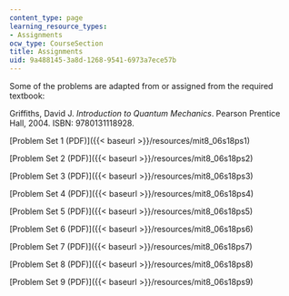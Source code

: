 ```yaml
---
content_type: page
learning_resource_types:
- Assignments
ocw_type: CourseSection
title: Assignments
uid: 9a488145-3a8d-1268-9541-6973a7ece57b
---
```


Some of the problems are adapted from or assigned from the required textbook:

Griffiths, David J. _Introduction to Quantum Mechanics_. Pearson Prentice Hall, 2004. ISBN: 9780131118928.

[Problem Set 1 (PDF)]({{< baseurl >}}/resources/mit8_06s18ps1)

[Problem Set 2 (PDF)]({{< baseurl >}}/resources/mit8_06s18ps2)

[Problem Set 3 (PDF)]({{< baseurl >}}/resources/mit8_06s18ps3)

[Problem Set 4 (PDF)]({{< baseurl >}}/resources/mit8_06s18ps4)

[Problem Set 5 (PDF)]({{< baseurl >}}/resources/mit8_06s18ps5)

[Problem Set 6 (PDF)]({{< baseurl >}}/resources/mit8_06s18ps6)

[Problem Set 7 (PDF)]({{< baseurl >}}/resources/mit8_06s18ps7)

[Problem Set 8 (PDF)]({{< baseurl >}}/resources/mit8_06s18ps8)

[Problem Set 9 (PDF)]({{< baseurl >}}/resources/mit8_06s18ps9)